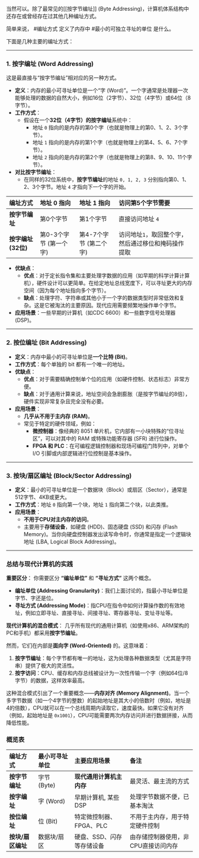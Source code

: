 当然可以。除了最常见的[[按字节编址]] (Byte Addressing)，计算机体系结构中还存在或曾经存在过其他几种编址方式。

简单来说， #编址方式 定义了内存中 #最小的可独立寻址的单位 是什么。

下面是几种主要的编址方式：

---

### 1. 按字编址 (Word Addressing)

这是最直接与“按字节编址”相对应的另一种方式。

*   **定义**：内存的最小可寻址单位是一个“字 (Word)”。一个字通常是处理器一次能够处理的数据的自然大小，例如16位（2字节）、32位（4字节）或64位（8字节）。
*   **工作方式**：
    *   假设在一个**32位（4字节）的按字编址**系统中：
        *   地址 `0` 指向的是内存的第0个字（也就是物理上的第0、1、2、3个字节）。
        *   地址 `1` 指向的是内存的第1个字（也就是物理上的第4、5、6、7个字节）。
        *   地址 `2` 指向的是内存的第2个字（也就是物理上的第8、9、10、11个字节）。
*   **对比按字节编址**：
    *   在同样的32位系统中，**按字节编址**的地址 `0, 1, 2, 3` 分别指向第0、1、2、3个字节。地址 `4` 才指向下一个字的开始。

| 编址方式 | 地址 0 指向 | 地址 1 指向 | 访问第5个字节需要 |
| :--- | :--- | :--- | :--- |
| **按字节编址** | 第0个字节 | 第1个字节 | 直接访问地址 `4` |
| **按字编址 (32位)** | 第0-3个字节 (第一个字) | 第4-7个字节 (第二个字) | 访问地址`1`，取回整个字，然后通过移位和掩码操作提取 |

*   **优缺点**：
    *   **优点**：对于定长指令集和主要处理字数据的应用（如早期的科学计算计算机），硬件设计可以更简单。在给定地址总线宽度下，可以寻址更大的内存空间（因为每个地址指向多个字节）。
    *   **缺点**：处理字符、字符串或其他小于一个字的数据类型时非常低效和复杂。这是它被淘汰的主要原因。现代应用需要频繁地操作单个字节。
*   **应用场景**：一些早期的计算机（如CDC 6600）和一些数字信号处理器 (DSP)。

---

### 2. 按位编址 (Bit Addressing)

*   **定义**：内存中最小的可寻址单位是**一个比特 (Bit)**。
*   **工作方式**：每个单独的 bit 都有一个唯一的地址。
*   **优缺点**：
    *   **优点**：对于需要精确控制单个位的应用（如硬件控制、状态标志）非常方便。
    *   **缺点**：对于通用计算来说，地址空间会急剧膨胀（是按字节编址的8倍），硬件实现非常复杂且完全没有必要。
*   **应用场景**：
    *   **几乎从不用于主内存 (RAM)**。
    *   常见于特定的硬件领域，例如：
        *   **微控制器**：像经典的 8051 单片机，它内部有一小块特殊的“位寻址区”，可以对其中的 RAM 或特殊功能寄存器 (SFR) 进行位操作。
        *   **FPGA 和 PLC**：在可编程逻辑控制器和现场可编程门阵列中，对单个 I/O 引脚或内部逻辑进行位控制是基本操作。

---

### 3. 按块/扇区编址 (Block/Sector Addressing)

*   **定义**：最小的可寻址单位是一个数据块（Block）或扇区（Sector），通常是512字节、4KB或更大。
*   **工作方式**：地址 `0` 指向第一个块，地址 `1` 指向第二个块，以此类推。
*   **应用场景**：
    *   **不用于CPU对主内存的访问**。
    *   主要用于**存储设备**，如硬盘 (HDD)、固态硬盘 (SSD) 和闪存 (Flash Memory)。当你向硬盘控制器发出读写命令时，你通常是指定一个逻辑块地址 (LBA, Logical Block Addressing)。

---

### 总结与现代计算机的实践

**重要区分**：
你需要区分 **“编址单位”** 和 **“寻址方式”** 这两个概念。
*   **编址单位 (Addressing Granularity)**：我们上面讨论的，指最小寻址单位是字节、字还是位。
*   **寻址方式 (Addressing Mode)**：指CPU在指令中如何计算操作数的有效地址，例如立即寻址、直接寻址、间接寻址、寄存器寻址、变址寻址等。

**现代计算机的混合模式**：
几乎所有现代的通用计算机（如使用x86、ARM架构的PC和手机）都采用**按字节编址**。

然而，它们在内部是**面向字 (Word-Oriented)** 的。这意味着：
1.  **按字节编址**：每个字节都有唯一的地址，这为处理各种数据类型（尤其是字符串）提供了极大的灵活性。
2.  **按字访问**：CPU、缓存和内存总线被设计为一次性传输一个字（例如64位/8字节）的数据，这样效率最高。

这种混合模式引出了一个重要概念——**内存对齐 (Memory Alignment)**。当一个多字节数据（如一个4字节的整数）的起始地址是其大小的倍数时（例如，地址是4的倍数），CPU就可以在一个总线周期内读取它，速度最快。如果它没有对齐（例如，起始地址是 `0x1001`），CPU可能需要两次内存访问并进行数据拼接，从而降低性能。

### 概览表

| 编址方式        | 最小可寻址单位   | 主要应用场景          | 备注                  |
| :---------- | :-------- | :-------------- | :------------------ |
| **按字节编址**   | 字节 (Byte) | **现代通用计算机主内存**  | 最灵活、最主流的方式          |
| **按字编址**    | 字 (Word)  | 早期计算机, 某些DSP    | 处理字节数据不便，已基本淘汰      |
| **按位编址**    | 位 (Bit)   | 特定微控制器、FPGA、PLC | 不用于主内存，用于特定硬件控制     |
| **按块/扇区编址** | 数据块/扇区    | 硬盘、SSD、闪存等存储设备  | 由存储控制器使用，非CPU直接访问内存 |